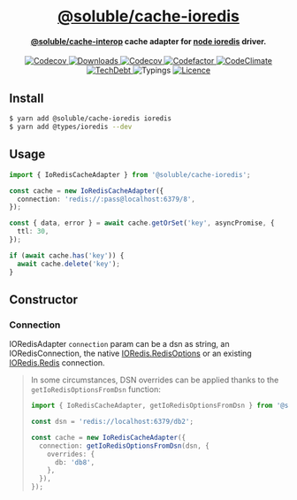 <div align="center">
  <h1 align="center"><a aria-label="soluble/cache-ioredis" href="https://github.com/soluble-io/cache-interop/tree/main/packages/cache-ioredis">@soluble/cache-ioredis</a></h1>
  <h4 align="center"><a aria-label="soluble/cache-interop" href="">@soluble/cache-interop</a> cache adapter for <a aria-label="node-redis" href="https://github.com/luin/ioredis">node ioredis</a> driver.</h4>
</div>

<p align="center">
  <a aria-label="Version" href="https://npm.im/@soluble/cache-ioredis">
    <img alt="Codecov" src="https://img.shields.io/npm/v/@soluble/cache-ioredis.svg?style=for-the-badge&labelColor=000000" />
  </a>
  <a aria-label="Downloads" href="https://npm.im/@soluble/cache-ioredis">
    <img alt="Downloads" src="https://img.shields.io/npm/dy/@soluble/cache-ioredis?style=for-the-badge&labelColor=000000" />
  </a>
  <a aria-label="Coverage" href="https://codecov.io/gh/soluble-io/cache-interop">
    <img alt="Codecov" src="https://img.shields.io/codecov/c/github/soluble-io/cache-interop?label=Coverage&logo=codecov&style=for-the-badge&labelColor=000000" />
  </a>
  <a aria-label="Codefactor" href="https://www.codefactor.io/repository/github/soluble-io/cache-interop">
    <img alt="Codefactor" src="https://img.shields.io/codefactor/grade/github/soluble-io/cache-interop?label=CF&logo=codefactor&style=for-the-badge&labelColor=000000" />
  </a>
  <a aria-label="CodeClimate" href="https://codeclimate.com/github/soluble-io/cache-interop/maintainability">
    <img alt="CodeClimate" src="https://img.shields.io/codeclimate/maintainability/soluble-io/cache-interop?logo=code-climate&style=for-the-badge&labelColor=000000" />
  </a>
  <a aria-label="TechDebt" href="https://codeclimate.com/github/soluble-io/cache-interop/maintainability">
    <img alt="TechDebt" src="https://img.shields.io/codeclimate/tech-debt/soluble-io/cache-interop?label=TechDebt&logo=code-climate&style=for-the-badge&labelColor=000000" />
  </a>
  <a aria-label="Typings">
    <img alt="Typings" src="https://img.shields.io/static/v1?label=typings&message=3.5%2B&logo=typescript&style=for-the-badge&labelColor=000000&color=9cf" />
  </a>
  <a aria-label="Licence" href="https://github.com/soluble-io/cache-interop/blob/main/LICENSE">
    <img alt="Licence" src="https://img.shields.io/npm/l/@soluble/cache-ioredis?style=for-the-badge&labelColor=000000" />
  </a>
</p>

## Install

```bash
$ yarn add @soluble/cache-ioredis ioredis
$ yarn add @types/ioredis --dev
```

## Usage

```typescript
import { IoRedisCacheAdapter } from '@soluble/cache-ioredis';

const cache = new IoRedisCacheAdapter({
  connection: 'redis://:pass@localhost:6379/8',
});

const { data, error } = await cache.getOrSet('key', asyncPromise, {
  ttl: 30,
});

if (await cache.has('key')) {
  await cache.delete('key');
}
```

## Constructor

### Connection

IORedisAdapter `connection` param can be a dsn as string, an IORedisConnection,
the native [IORedis.RedisOptions](https://github.com/luin/ioredis) or an existing [IORedis.Redis](https://github.com/luin/ioredis) connection.

> In some circumstances, DSN overrides can be applied thanks to the `getIoRedisOptionsFromDsn` function:
>
> ```typescript
> import { IoRedisCacheAdapter, getIoRedisOptionsFromDsn } from '@soluble/cache-ioredis';
>
> const dsn = 'redis://localhost:6379/db2';
>
> const cache = new IoRedisCacheAdapter({
>   connection: getIoRedisOptionsFromDsn(dsn, {
>     overrides: {
>       db: 'db8',
>     },
>   }),
> });
> ```
